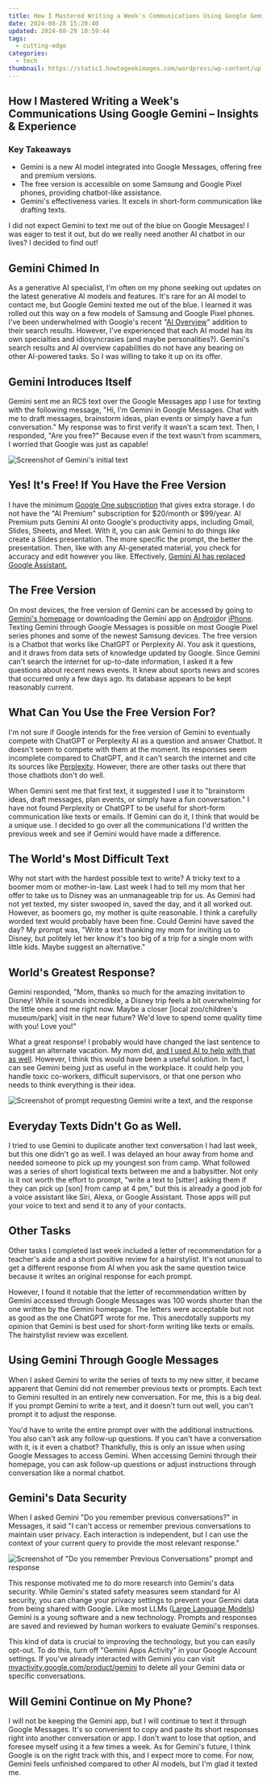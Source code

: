 ```yaml
---
title: How I Mastered Writing a Week's Communications Using Google Gemini – Insights & Experience
date: 2024-08-28 15:20:40
updated: 2024-08-29 10:59:44
tags:
  - cutting-edge
categories:
  - tech
thumbnail: https://static1.howtogeekimages.com/wordpress/wp-content/uploads/2024/06/email-icon-with-the-gemini-logo.jpg
---
```


## How I Mastered Writing a Week's Communications Using Google Gemini – Insights & Experience

### Key Takeaways

* Gemini is a new AI model integrated into Google Messages, offering free and premium versions.
* The free version is accessible on some Samsung and Google Pixel phones, providing chatbot-like assistance.
* Gemini's effectiveness varies. It excels in short-form communication like drafting texts.

 I did not expect Gemini to text me out of the blue on Google Messages! I was eager to test it out, but do we really need another AI chatbot in our lives? I decided to find out!

##  Gemini Chimed In

 As a generative AI specialist, I'm often on my phone seeking out updates on the latest generative AI models and features. It's rare for an AI model to contact me, but Google Gemini texted me out of the blue. I learned it was rolled out this way on a few models of Samsung and Google Pixel phones. I've been underwhelmed with Google's recent "[AI Overview](https://ai-vdieo-software.techidaily.com/in-2024-best-top-free-video-editing-tools-for-gamers/)" addition to their search results. However, I've experienced that each AI model has its own specialties and idiosyncrasies (and maybe personalities?). Gemini's search results and AI overview capabilities do not have any bearing on other AI-powered tasks. So I was willing to take it up on its offer.

##  Gemini Introduces Itself

 Gemini sent me an RCS text over the Google Messages app I use for texting with the following message, "Hi, I'm Gemini in Google Messages. Chat with me to draft messages, brainstorm ideas, plan events or simply have a fun conversation." My response was to first verify it wasn't a scam text. Then, I responded, "Are you free?" Because even if the text wasn't from scammers, I worried that Google was just as capable!

![Screenshot of Gemini's initial text](https://static1.howtogeekimages.com/wordpress/wp-content/uploads/2024/06/screenshot_20240614_012255_messages.jpg) 

##  Yes! It's Free! If You Have the Free Version

 I have the minimum [Google One subscription](https://common-error.techidaily.com/expert-guide-modifying-windows-settings-under-corporate-governance/) that gives extra storage. I do not have the "AI Premium" subscription for $20/month or $99/year. AI Premium puts Gemini AI onto Google's productivity apps, including Gmail, Slides, Sheets, and Meet. With it, you can ask Gemini to do things like create a Slides presentation. The more specific the prompt, the better the presentation. Then, like with any AI-generated material, you check for accuracy and edit however you like. Effectively, [Gemini AI has replaced Google Assistant.](https://youtube-lab.techidaily.com/24-unleash-creativity-without-breaking-the-bank-top-9-affordable-editors/) 

##  The Free Version

 On most devices, the free version of Gemini can be accessed by going to [Gemini's homepage](https://gemini.google.com/app) or downloading the Gemini app on [Android](https://buynow-marvelous.techidaily.com/getting-to-know-the-new-samsung-galaxy-s2-early-review-insights/)or [iPhone](https://some-knowledge.techidaily.com/innovative-typesetting-in-adobe-ae-for-2024/). Texting Gemini through Google Messages is possible on most Google Pixel series phones and some of the newest Samsung devices. The free version is a Chatbot that works like ChatGPT or Perplexity AI. You ask it questions, and it draws from data sets of knowledge updated by Google. Since Gemini can't search the internet for up-to-date information, I asked it a few questions about recent news events. It knew about sports news and scores that occurred only a few days ago. Its database appears to be kept reasonably current.

##  What Can You Use the Free Version For?

 I'm not sure if Google intends for the free version of Gemini to eventually compete with ChatGPT or Perplexity AI as a question and answer Chatbot. It doesn't seem to compete with them at the moment. Its responses seem incomplete compared to ChatGPT, and it can't search the internet and cite its sources like [Perplexity](https://www.perplexity.ai/). However, there are other tasks out there that those chatbots don't do well.

 When Gemini sent me that first text, it suggested I use it to "brainstorm ideas, draft messages, plan events, or simply have a fun conversation." I have not found Perplexity or ChatGPT to be useful for short-form communication like texts or emails. If Gemini can do it, I think that would be a unique use. I decided to go over all the communications I'd written the previous week and see if Gemini would have made a difference.

##  The World's Most Difficult Text

 Why not start with the hardest possible text to write? A tricky text to a boomer mom or mother-in-law. Last week I had to tell my mom that her offer to take us to Disney was an unmanageable trip for us. As Gemini had not yet texted, my sister swooped in, saved the day, and it all worked out. However, as boomers go, my mother is quite reasonable. I think a carefully worded text would probably have been fine. Could Gemini have saved the day? My prompt was, "Write a text thanking my mom for inviting us to Disney, but politely let her know it's too big of a trip for a single mom with little kids. Maybe suggest an alternative."

##  World's Greatest Response?

 Gemini responded, "Mom, thanks so much for the amazing invitation to Disney! While it sounds incredible, a Disney trip feels a bit overwhelming for the little ones and me right now. Maybe a closer \[local zoo/children's museum/park\] visit in the near future? We'd love to spend some quality time with you! Love you!"

 What a great response! I probably would have changed the last sentence to suggest an alternate vacation. My mom did, [and I used AI to help with that as well](https://vp-tips.techidaily.com/updated-in-2024-visual-impact-seamlessly-add-photos-to-your-instagram-account/). However, I think this would have been a useful solution. In fact, I can see Gemini being just as useful in the workplace. It could help you handle toxic co-workers, difficult supervisors, or that one person who needs to think everything is their idea.

![Screenshot of prompt requesting Gemini write a text, and the response](https://static1.howtogeekimages.com/wordpress/wp-content/uploads/2024/06/screenshot_20240614_012307_messages.jpg) 

##  Everyday Texts Didn't Go as Well.

 I tried to use Gemini to duplicate another text conversation I had last week, but this one didn't go as well. I was delayed an hour away from home and needed someone to pick up my youngest son from camp. What followed was a series of short logistical texts between me and a babysitter. Not only is it not worth the effort to prompt, "write a text to \[sitter\] asking them if they can pick up \[son\] from camp at 4 pm," but this is already a good job for a voice assistant like Siri, Alexa, or Google Assistant. Those apps will put your voice to text and send it to any of your contacts.

##  Other Tasks

 Other tasks I completed last week included a letter of recommendation for a teacher's aide and a short positive review for a hairstylist. It's not unusual to get a different response from AI when you ask the same question twice because it writes an original response for each prompt.

 However, I found it notable that the letter of recommendation written by Gemini accessed through Google Messages was 100 words shorter than the one written by the Gemini homepage. The letters were acceptable but not as good as the one ChatGPT wrote for me. This anecdotally supports my opinion that Gemini is best used for short-form writing like texts or emails. The hairstylist review was excellent.

##  Using Gemini Through Google Messages

 When I asked Gemini to write the series of texts to my new sitter, it became apparent that Gemini did not remember previous texts or prompts. Each text to Gemini resulted in an entirely new conversation. For me, this is a big deal. If you prompt Gemini to write a text, and it doesn't turn out well, you can't prompt it to adjust the response.

 You'd have to write the entire prompt over with the additional instructions. You also can't ask any follow-up questions. If you can't have a conversation with it, is it even a chatbot? Thankfully, this is only an issue when using Google Messages to access Gemini. When accessing Gemini through their homepage, you can ask follow-up questions or adjust instructions through conversation like a normal chatbot.

##  Gemini's Data Security

 When I asked Gemini "Do you remember previous conversations?" in Messages, it said "I can't access or remember previous conversations to maintain user privacy. Each interaction is independent, but I can use the context of your current query to provide the most relevant response."

![Screenshot of "Do you remember Previous Conversations" prompt and response](https://static1.howtogeekimages.com/wordpress/wp-content/uploads/2024/06/screenshot_20240614_012324_messages.jpg) 

 This response motivated me to do more research into Gemini's data security. While Gemini's stated safety measures seem standard for AI security, you can change your privacy settings to prevent your Gemini data from being shared with Google. Like most LLMs ([Large Language Models](https://extra-support.techidaily.com/2024-approved-picture-perfect-presentation-software-for-impeccable-photo-framing/)) Gemini is a young software and a new technology. Prompts and responses are saved and reviewed by human workers to evaluate Gemini's responses.

 This kind of data is crucial to improving the technology, but you can easily opt-out. To do this, turn off "Gemini Apps Activity" in your Google Account settings. If you've already interacted with Gemini you can visit [myactivity.google.com/product/gemini](https://myactivity.google.com/product/gemini) to delete all your Gemini data or specific conversations.

##  Will Gemini Continue on My Phone?

 I will not be keeping the Gemini app, but I will continue to text it through Google Messages. It's so convenient to copy and paste its short responses right into another conversation or app. I don't want to lose that option, and foresee myself using it a few times a week. As for Gemini's future, I think Google is on the right track with this, and I expect more to come. For now, Gemini feels unfinished compared to other AI models, but I'm glad it texted me.

<ins class="adsbygoogle"
     style="display:block"
     data-ad-format="autorelaxed"
     data-ad-client="ca-pub-7571918770474297"
     data-ad-slot="1223367746"></ins>



<ins class="adsbygoogle"
     style="display:block"
     data-ad-client="ca-pub-7571918770474297"
     data-ad-slot="8358498916"
     data-ad-format="auto"
     data-full-width-responsive="true"></ins>
